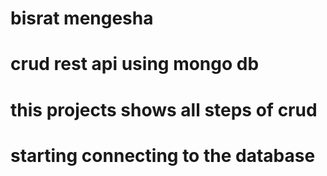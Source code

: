 # bisrat mengesha 

# crud rest api using mongo db

#  this projects shows all steps of crud
#  starting connecting to the database
